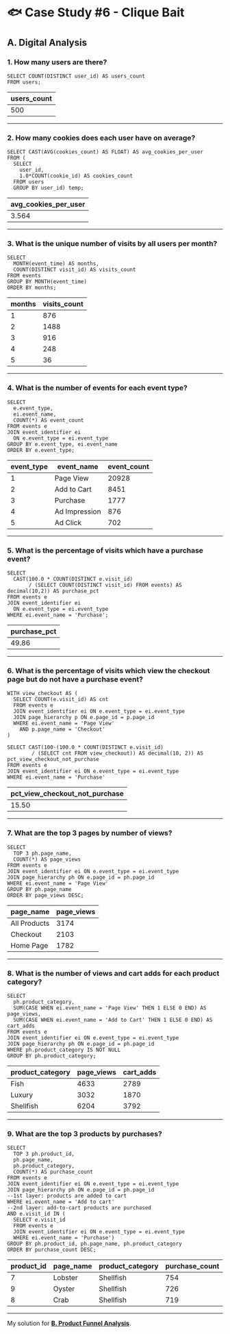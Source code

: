 # 🐟 Case Study #6 - Clique Bait
## A. Digital Analysis
### 1. How many users are there?
```TSQL
SELECT COUNT(DISTINCT user_id) AS users_count
FROM users;
```
| users_count  |
|--------------|
| 500          |

---
### 2. How many cookies does each user have on average?
```TSQL
SELECT CAST(AVG(cookies_count) AS FLOAT) AS avg_cookies_per_user
FROM (
  SELECT 
    user_id,
    1.0*COUNT(cookie_id) AS cookies_count
  FROM users
  GROUP BY user_id) temp;
```
| avg_cookies_per_user  |
|-----------------------|
| 3.564                 |

---
### 3. What is the unique number of visits by all users per month?
```TSQL
SELECT 
  MONTH(event_time) AS months,
  COUNT(DISTINCT visit_id) AS visits_count
FROM events
GROUP BY MONTH(event_time)
ORDER BY months;
```
| months | visits_count  |
|--------|---------------|
| 1      | 876           |
| 2      | 1488          |
| 3      | 916           |
| 4      | 248           |
| 5      | 36            |

---
### 4. What is the number of events for each event type?
```TSQL
SELECT 
  e.event_type,
  ei.event_name,
  COUNT(*) AS event_count
FROM events e
JOIN event_identifier ei
  ON e.event_type = ei.event_type
GROUP BY e.event_type, ei.event_name
ORDER BY e.event_type;
```
| event_type | event_name    | event_count  |
|------------|---------------|--------------|
| 1          | Page View     | 20928        |
| 2          | Add to Cart   | 8451         |
| 3          | Purchase      | 1777         |
| 4          | Ad Impression | 876          |
| 5          | Ad Click      | 702          |

---
### 5. What is the percentage of visits which have a purchase event?
```TSQL
SELECT 
  CAST(100.0 * COUNT(DISTINCT e.visit_id) 
       / (SELECT COUNT(DISTINCT visit_id) FROM events) AS decimal(10,2)) AS purchase_pct
FROM events e
JOIN event_identifier ei
  ON e.event_type = ei.event_type
WHERE ei.event_name = 'Purchase';
```
| purchase_pct  |
|---------------|
| 49.86         |

---
### 6. What is the percentage of visits which view the checkout page but do not have a purchase event?
```TSQL
WITH view_checkout AS (
  SELECT COUNT(e.visit_id) AS cnt
  FROM events e
  JOIN event_identifier ei ON e.event_type = ei.event_type
  JOIN page_hierarchy p ON e.page_id = p.page_id
  WHERE ei.event_name = 'Page View'
    AND p.page_name = 'Checkout'
)

SELECT CAST(100-(100.0 * COUNT(DISTINCT e.visit_id) 
		/ (SELECT cnt FROM view_checkout)) AS decimal(10, 2)) AS pct_view_checkout_not_purchase
FROM events e
JOIN event_identifier ei ON e.event_type = ei.event_type
WHERE ei.event_name = 'Purchase'
```
| pct_view_checkout_not_purchase  |
|---------------------------------|
| 15.50                           |

---
### 7. What are the top 3 pages by number of views?
```TSQL
SELECT 
  TOP 3 ph.page_name,
  COUNT(*) AS page_views
FROM events e
JOIN event_identifier ei ON e.event_type = ei.event_type 
JOIN page_hierarchy ph ON e.page_id = ph.page_id
WHERE ei.event_name = 'Page View'
GROUP BY ph.page_name
ORDER BY page_views DESC;
```
| page_name    | page_views  |
|--------------|-------------|
| All Products | 3174        |
| Checkout     | 2103        |
| Home Page    | 1782        |

---
### 8. What is the number of views and cart adds for each product category?
```TSQL
SELECT 
  ph.product_category,
  SUM(CASE WHEN ei.event_name = 'Page View' THEN 1 ELSE 0 END) AS page_views,
  SUM(CASE WHEN ei.event_name = 'Add to Cart' THEN 1 ELSE 0 END) AS cart_adds
FROM events e
JOIN event_identifier ei ON e.event_type = ei.event_type
JOIN page_hierarchy ph ON e.page_id = ph.page_id
WHERE ph.product_category IS NOT NULL
GROUP BY ph.product_category;
```
| product_category | page_views | cart_adds  |
|------------------|------------|------------|
| Fish             | 4633       | 2789       |
| Luxury           | 3032       | 1870       |
| Shellfish        | 6204       | 3792       |

---
### 9. What are the top 3 products by purchases?
```TSQL
SELECT 
  TOP 3 ph.product_id,
  ph.page_name,
  ph.product_category,
  COUNT(*) AS purchase_count
FROM events e
JOIN event_identifier ei ON e.event_type = ei.event_type
JOIN page_hierarchy ph ON e.page_id = ph.page_id
--1st layer: products are added to cart
WHERE ei.event_name = 'Add to cart'
--2nd layer: add-to-cart products are purchased
AND e.visit_id IN (
  SELECT e.visit_id
  FROM events e
  JOIN event_identifier ei ON e.event_type = ei.event_type
  WHERE ei.event_name = 'Purchase')
GROUP BY ph.product_id,	ph.page_name, ph.product_category
ORDER BY purchase_count DESC;
```
| product_id | page_name | product_category | purchase_count  |
|------------|-----------|------------------|-----------------|
| 7          | Lobster   | Shellfish        | 754             |
| 9          | Oyster    | Shellfish        | 726             |
| 8          | Crab      | Shellfish        | 719             |

---
My solution for **[B. Product Funnel Analysis](https://github.com/qanhnn12/8-Week-SQL-Challenge/blob/main/Case%20Study%20%236%20-%20Clique%20Bait/Solution/B.%20Product%20Funnel%20Analysis.md)**.
